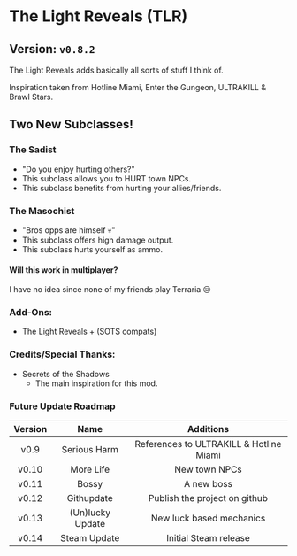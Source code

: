 # The Light Reveals (TLR)
## Version: `v0.8.2`
The Light Reveals adds basically all sorts of stuff I think of.

Inspiration taken from Hotline Miami, Enter the Gungeon, ULTRAKILL & Brawl Stars.

## Two New Subclasses!
### The Sadist
- "Do you enjoy hurting others?"
- This subclass allows you to HURT town NPCs.
- This subclass benefits from hurting your allies/friends.
### The Masochist
- "Bros opps are himself 💀"
- This subclass offers high damage output.
- This subclass hurts yourself as ammo.
#### Will this work in multiplayer?
I have no idea since none of my friends play Terraria 😔
### Add-Ons:
- The Light Reveals + (SOTS compats)
### Credits/Special Thanks:
- Secrets of the Shadows
    - The main inspiration for this mod.
### Future Update Roadmap
| Version | Name | Additions |
| :--: | :--: | :--: |
| v0.9 | Serious Harm | References to ULTRAKILL & Hotline Miami |
| v0.10 | More Life | New town NPCs |
| v0.11 | Bossy | A new boss |
| v0.12 | Githupdate | Publish the project on github |
| v0.13 | (Un)lucky Update | New luck based mechanics |
| v0.14 | Steam Update | Initial Steam release |
